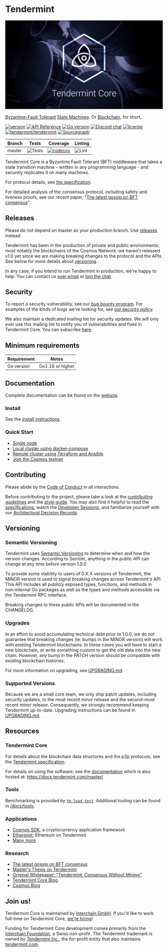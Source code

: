 # Tendermint

![banner](docs/tendermint-core-image.jpg)

[Byzantine-Fault Tolerant](https://en.wikipedia.org/wiki/Byzantine_fault_tolerance)
[State Machines](https://en.wikipedia.org/wiki/State_machine_replication).
Or [Blockchain](<https://en.wikipedia.org/wiki/Blockchain_(database)>), for short.

[![version](https://img.shields.io/github/tag/tendermint/tendermint.svg)](https://github.com/tendermint/tendermint/releases/latest)
[![API Reference](https://camo.githubusercontent.com/915b7be44ada53c290eb157634330494ebe3e30a/68747470733a2f2f676f646f632e6f72672f6769746875622e636f6d2f676f6c616e672f6764646f3f7374617475732e737667)](https://pkg.go.dev/github.com/tendermint/tendermint)
[![Go version](https://img.shields.io/badge/go-1.16-blue.svg)](https://github.com/moovweb/gvm)
[![Discord chat](https://img.shields.io/discord/669268347736686612.svg)](https://discord.gg/cosmosnetwork)
[![license](https://img.shields.io/github/license/tendermint/tendermint.svg)](https://github.com/tendermint/tendermint/blob/master/LICENSE)
[![tendermint/tendermint](https://tokei.rs/b1/github/tendermint/tendermint?category=lines)](https://github.com/tendermint/tendermint)
[![Sourcegraph](https://sourcegraph.com/github.com/tendermint/tendermint/-/badge.svg)](https://sourcegraph.com/github.com/tendermint/tendermint?badge)

| Branch | Tests                                                                                      | Coverage                                                                                                                             | Linting                                                                    |
|--------|--------------------------------------------------------------------------------------------|--------------------------------------------------------------------------------------------------------------------------------------|----------------------------------------------------------------------------|
| master | ![Tests](https://github.com/tendermint/tendermint/workflows/Tests/badge.svg?branch=master) | [![codecov](https://codecov.io/gh/tendermint/tendermint/branch/master/graph/badge.svg)](https://codecov.io/gh/tendermint/tendermint) | ![Lint](https://github.com/tendermint/tendermint/workflows/Lint/badge.svg) |

Tendermint Core is a Byzantine Fault Tolerant (BFT) middleware that takes a state transition machine - written in any programming language - and securely replicates it on many machines.

For protocol details, see [the specification](https://github.com/tendermint/spec).

For detailed analysis of the consensus protocol, including safety and liveness proofs,
see our recent paper, "[The latest gossip on BFT consensus](https://arxiv.org/abs/1807.04938)".

## Releases

Please do not depend on master as your production branch. Use [releases](https://github.com/tendermint/tendermint/releases) instead.

Tendermint has been in the production of private and public environments, most notably the blockchains of the Cosmos Network. we haven't released v1.0 yet since we are making breaking changes to the protocol and the APIs.
See below for more details about [versioning](#versioning).

In any case, if you intend to run Tendermint in production, we're happy to help. You can
contact us [over email](mailto:hello@interchain.berlin) or [join the chat](https://discord.gg/cosmosnetwork).

## Security

To report a security vulnerability, see our [bug bounty program](https://hackerone.com/cosmos).
For examples of the kinds of bugs we're looking for, see [our security policy](SECURITY.md).

We also maintain a dedicated mailing list for security updates. We will only ever use this mailing list
to notify you of vulnerabilities and fixes in Tendermint Core. You can subscribe [here](http://eepurl.com/gZ5hQD).

## Minimum requirements

| Requirement | Notes            |
|-------------|------------------|
| Go version  | Go1.16 or higher |

## Documentation

Complete documentation can be found on the [website](https://docs.tendermint.com/master/).

### Install

See the [install instructions](/docs/introduction/install.md).

### Quick Start

- [Single node](/docs/introduction/quick-start.md)
- [Local cluster using docker-compose](/docs/tools/docker-compose.md)
- [Remote cluster using Terraform and Ansible](/docs/tools/terraform-and-ansible.md)
- [Join the Cosmos testnet](https://cosmos.network/testnet)

## Contributing

Please abide by the [Code of Conduct](CODE_OF_CONDUCT.md) in all interactions.

Before contributing to the project, please take a look at the [contributing guidelines](CONTRIBUTING.md)
and the [style guide](STYLE_GUIDE.md). You may also find it helpful to read the
[specifications](https://github.com/tendermint/spec), watch the [Developer Sessions](/docs/DEV_SESSIONS.md),
and familiarize yourself with our
[Architectural Decision Records](https://github.com/tendermint/tendermint/tree/master/docs/architecture).

## Versioning

### Semantic Versioning

Tendermint uses [Semantic Versioning](http://semver.org/) to determine when and how the version changes.
According to SemVer, anything in the public API can change at any time before version 1.0.0

To provide some stability to users of 0.X.X versions of Tendermint, the MINOR version is used
to signal breaking changes across Tendermint's API. This API includes all
publicly exposed types, functions, and methods in non-internal Go packages as well as
the types and methods accessible via the Tendermint RPC interface.

Breaking changes to these public APIs will be documented in the CHANGELOG.

### Upgrades

In an effort to avoid accumulating technical debt prior to 1.0.0,
we do not guarantee that breaking changes (ie. bumps in the MINOR version)
will work with existing Tendermint blockchains. In these cases you will
have to start a new blockchain, or write something custom to get the old
data into the new chain. However, any bump in the PATCH version should be
compatible with existing blockchain histories.


For more information on upgrading, see [UPGRADING.md](./UPGRADING.md).

### Supported Versions

Because we are a small core team, we only ship patch updates, including security updates,
to the most recent minor release and the second-most recent minor release. Consequently,
we strongly recommend keeping Tendermint up-to-date. Upgrading instructions can be found
in [UPGRADING.md](./UPGRADING.md).

## Resources

### Tendermint Core

For details about the blockchain data structures and the p2p protocols, see the
[Tendermint specification](https://docs.tendermint.com/master/spec/).

For details on using the software, see the [documentation](/docs/) which is also
hosted at: <https://docs.tendermint.com/master/>

### Tools

Benchmarking is provided by [`tm-load-test`](https://github.com/informalsystems/tm-load-test).
Additional tooling can be found in [/docs/tools](/docs/tools).

### Applications

- [Cosmos SDK](http://github.com/cosmos/cosmos-sdk); a cryptocurrency application framework
- [Ethermint](http://github.com/cosmos/ethermint); Ethereum on Tendermint
- [Many more](https://tendermint.com/ecosystem)

### Research

- [The latest gossip on BFT consensus](https://arxiv.org/abs/1807.04938)
- [Master's Thesis on Tendermint](https://atrium.lib.uoguelph.ca/xmlui/handle/10214/9769)
- [Original Whitepaper: "Tendermint: Consensus Without Mining"](https://tendermint.com/static/docs/tendermint.pdf)
- [Tendermint Core Blog](https://medium.com/tendermint/tagged/tendermint-core)
- [Cosmos Blog](https://blog.cosmos.network/tendermint/home)

## Join us!

Tendermint Core is maintained by [Interchain GmbH](https://interchain.berlin).
If you'd like to work full-time on Tendermint Core, [we're hiring](https://interchain-gmbh.breezy.hr/p/682fb7e8a6f601-software-engineer-tendermint-core)!

Funding for Tendermint Core development comes primarily from the [Interchain Foundation](https://interchain.io),
a Swiss non-profit. The Tendermint trademark is owned by [Tendermint Inc.](https://tendermint.com), the for-profit entity
 that also maintains [tendermint.com](https://tendermint.com).
